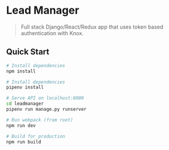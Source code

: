 # Lead Manager

> Full stack Django/React/Redux app that uses token based authentication with Knox.

## Quick Start

```bash
# Install dependencies
npm install

# Install dependencies
pipenv install

# Serve API on localhost:8000
cd leadmanager
pipenv run manage.py runserver

# Run webpack (from root)
npm run dev

# Build for production
npm run build
```
